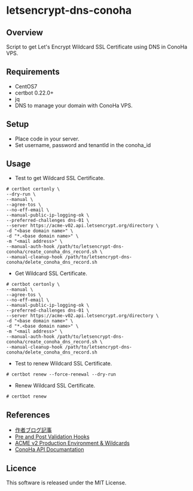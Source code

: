 # letsencrypt-dns-conoha

## Overview
Script to get Let's Encrypt Wildcard SSL Certificate using DNS in ConoHa VPS.

## Requirements
- CentOS7
- certbot 0.22.0+
- jq
- DNS to manage your domain with ConoHa VPS.

## Setup
- Place code in your server.
- Set username, password and tenantId in the conoha_id

## Usage
- Test to get Wildcard SSL Certificate.
```
# certbot certonly \
--dry-run \
--manual \
--agree-tos \
--no-eff-email \
--manual-public-ip-logging-ok \
--preferred-challenges dns-01 \
--server https://acme-v02.api.letsencrypt.org/directory \
-d "<base domain name>" \
-d "*.<base domain name>" \
-m "<mail address>" \
--manual-auth-hook /path/to/letsencrypt-dns-conoha/create_conoha_dns_record.sh \
--manual-cleanup-hook /path/to/letsencrypt-dns-conoha/delete_conoha_dns_record.sh
```

- Get Wildcard SSL Certificate.
```
# certbot certonly \
--manual \
--agree-tos \
--no-eff-email \
--manual-public-ip-logging-ok \
--preferred-challenges dns-01 \
--server https://acme-v02.api.letsencrypt.org/directory \
-d "<base domain name>" \
-d "*.<base domain name>" \
-m "<mail address>" \
--manual-auth-hook /path/to/letsencrypt-dns-conoha/create_conoha_dns_record.sh \
--manual-cleanup-hook /path/to/letsencrypt-dns-conoha/delete_conoha_dns_record.sh
```

- Test to renew Wildcard SSL Certificate.
```
# certbot renew --force-renewal --dry-run
```

- Renew Wildcard SSL Certificate.
```
# certbot renew
```

## References
- [作者ブログ記事](https://www.eastforest.jp/vps/6149)
- [Pre and Post Validation Hooks](https://certbot.eff.org/docs/using.html#pre-and-post-validation-hooks)
- [ACME v2 Production Environment & Wildcards](https://community.letsencrypt.org/t/acme-v2-production-environment-wildcards/55578)
- [ConoHa API Documantation](https://www.conoha.jp/docs/)

## Licence
This software is released under the MIT License.
